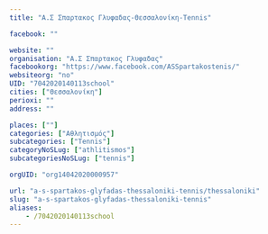 ```yaml
---
title: "Α.Σ Σπαρτακος Γλυφαδας-Θεσσαλονίκη-Tennis"

facebook: ""

website: ""
organisation: "Α.Σ Σπαρτακος Γλυφαδας"
facebookorg: "https://www.facebook.com/ASSpartakostenis/"
websiteorg: "no"
UID: "7042020140113school"
cities: ["Θεσσαλονίκη"]
perioxi: ""
address: ""

places: [""]
categories: ["Αθλητισμός"]
subcategories: ["Tennis"]
categoryNoSLug: ["athlitismos"]
subcategoriesNoSLug: ["tennis"]

orgUID: "org14042020000957"

url: "a-s-spartakos-glyfadas-thessaloniki-tennis/thessaloniki"
slug: "a-s-spartakos-glyfadas-thessaloniki-tennis"
aliases:
    - /7042020140113school
---
```





